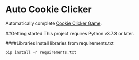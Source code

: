 # Auto Cookie Clicker
Automatically complete [Cookie Clicker Game](https://orteil.dashnet.org/cookieclicker/).

##Getting started
This project requires Python v3.7.3 or later.

####Libraries
Install libraries from requirements.txt
```
pip install -r requirements.txt
```